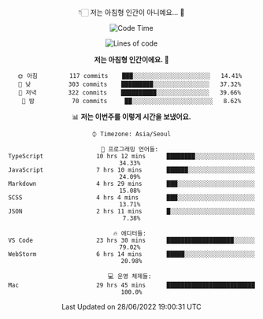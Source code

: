 <div align='center'>
 
👇🏻 저는 아침형 인간이 아니예요... 🙊
 
<!--START_SECTION:waka-->
![Code Time](http://img.shields.io/badge/Code%20Time-1%2C610%20hrs%206%20mins-blue)

![Lines of code](https://img.shields.io/badge/%EC%A0%80%EB%8A%94%20%EC%97%AC%ED%83%9C%EA%B9%8C%EC%A7%80%20-259%20Thousand%20%EC%A4%84%EC%9D%98%20%EC%BD%94%EB%93%9C%EB%A5%BC%20%EC%9E%91%EC%84%B1%ED%96%88%EC%96%B4%EC%9A%94.-blue)

**저는 아침형 인간이에요. 🐤** 

```text
🌞 아침         117 commits    ███░░░░░░░░░░░░░░░░░░░░░░   14.41% 
🌆 낮　         303 commits    █████████░░░░░░░░░░░░░░░░   37.32% 
🌃 저녁         322 commits    ██████████░░░░░░░░░░░░░░░   39.66% 
🌙 밤　         70 commits     ██░░░░░░░░░░░░░░░░░░░░░░░   8.62%

```


📊 **저는 이번주를 이렇게 시간을 보냈어요.** 

```text
⌚︎ Timezone: Asia/Seoul

💬 프로그래밍 언어들: 
TypeScript               10 hrs 12 mins      ████████░░░░░░░░░░░░░░░░░   34.33% 
JavaScript               7 hrs 10 mins       ██████░░░░░░░░░░░░░░░░░░░   24.09% 
Markdown                 4 hrs 29 mins       ███░░░░░░░░░░░░░░░░░░░░░░   15.08% 
SCSS                     4 hrs 4 mins        ███░░░░░░░░░░░░░░░░░░░░░░   13.71% 
JSON                     2 hrs 11 mins       █░░░░░░░░░░░░░░░░░░░░░░░░   7.38%

🔥 에디터들: 
VS Code                  23 hrs 30 mins      ███████████████████░░░░░░   79.02% 
WebStorm                 6 hrs 14 mins       █████░░░░░░░░░░░░░░░░░░░░   20.98%

💻 운영 체제들: 
Mac                      29 hrs 45 mins      █████████████████████████   100.0%

```


 Last Updated on 28/06/2022 19:00:31 UTC
<!--END_SECTION:waka-->
 </div>
<!---
Emewjin/Emewjin is a ✨ special ✨ repository because its `README.md` (this file) appears on your GitHub profile.
You can click the Preview link to take a look at your changes.
--->
